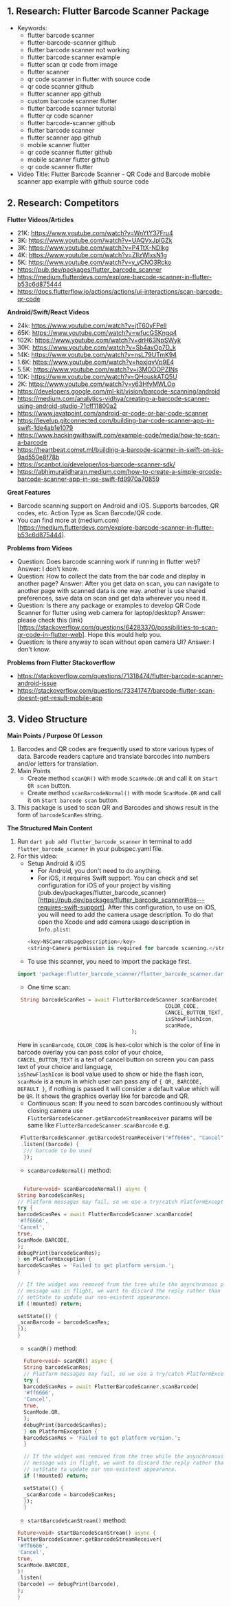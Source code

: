 ## 1. Research: Flutter Barcode Scanner Package

- Keywords:
    - flutter barcode scanner
    - flutter-barcode-scanner github
    - flutter barcode scanner not working
    - flutter barcode scanner example
    - flutter scan qr code from image
    - flutter scanner
    - qr code scanner in flutter with source code
    - qr code scanner github
    - flutter scanner app github
    - custom barcode scanner flutter
    - flutter barcode scanner tutorial
    - flutter qr code scanner
    - flutter barcode-scanner github
    - flutter barcode scanner
    - flutter scanner app github
    - mobile scanner flutter
    - qr code scanner flutter github
    - mobile scanner flutter github
    - qr code scanner flutter
- Video Title: Flutter Barcode Scanner - QR Code and Barcode mobile scanner app example with github source code


## 2. Research: Competitors

**Flutter Videos/Articles**

- 21K: https://www.youtube.com/watch?v=WnYtY37Fru4
- 3K: https://www.youtube.com/watch?v=UAQVxJplGZk
- 3K: https://www.youtube.com/watch?v=P4TtX-NDlkg
- 4K: https://www.youtube.com/watch?v=ZIlzWIxsN1g
- 5K: https://www.youtube.com/watch?v=y_yCNO3Rcko
- https://pub.dev/packages/flutter_barcode_scanner
- https://medium.flutterdevs.com/explore-barcode-scanner-in-flutter-b53c6d875444
- https://docs.flutterflow.io/actions/actions/ui-interactions/scan-barcode-qr-code

**Android/Swift/React Videos**

- 24k: https://www.youtube.com/watch?v=jtT60yFPelI
- 65K: https://www.youtube.com/watch?v=wfucGSKngq4
- 102K: https://www.youtube.com/watch?v=drH63NpSWyk
- 30K: https://www.youtube.com/watch?v=Sb4avOp7D_k
- 14K: https://www.youtube.com/watch?v=nsL79UTmK94
- 1.6K: https://www.youtube.com/watch?v=hoxjqvVp9E4
- 5.5K: https://www.youtube.com/watch?v=j3MODOPZINs
- 10K: https://www.youtube.com/watch?v=QHouskATQ5U
- 2K: https://www.youtube.com/watch?v=y63HfyMWLOo
- https://developers.google.com/ml-kit/vision/barcode-scanning/android
- https://medium.com/analytics-vidhya/creating-a-barcode-scanner-using-android-studio-71cff11800a2
- https://www.javatpoint.com/android-qr-code-or-bar-code-scanner
- https://levelup.gitconnected.com/building-bar-code-scanner-app-in-swift-1de4ab1e1079
- https://www.hackingwithswift.com/example-code/media/how-to-scan-a-barcode
- https://heartbeat.comet.ml/building-a-barcode-scanner-in-swift-on-ios-9ad550e8f78b
- https://scanbot.io/developer/ios-barcode-scanner-sdk/
- https://abhimuralidharan.medium.com/how-to-create-a-simple-qrcode-barcode-scanner-app-in-ios-swift-fd9970a70859

**Great Features**
- Barcode scanning support on Android and iOS. Supports barcodes, QR codes, etc. Action Type as Scan Barcode/QR code.
- You can find more at (medium.com)[https://medium.flutterdevs.com/explore-barcode-scanner-in-flutter-b53c6d875444].

**Problems from Videos**
- Question: Does barcode scanning work if running in flutter web?
  Answer: I don't know.
- Question: How to collect the data from the bar code and display in another page?
  Answer: After you get data on scan, you can navigate to another page with scanned data is one way. another is use shared preferences, save data on scan and get data wherever you need it.
- Question: Is there any package or examples to develop QR Code Scanner for flutter using web camera for laptop/desktop?
  Answer: please check this (link)[https://stackoverflow.com/questions/64283370/possibilities-to-scan-qr-code-in-flutter-web]. Hope this would help you.
- Question: Is there anyway to scan without open camera UI?
  Answer: I don't know.

**Problems from Flutter Stackoverflow**

- https://stackoverflow.com/questions/71318474/flutter-barcode-scanner-android-issue
- https://stackoverflow.com/questions/73341747/barcode-flutter-scan-doesnt-get-result-mobile-app

## 3. Video Structure

**Main Points / Purpose Of Lesson**

1. Barcodes and QR codes are frequently used to store various types of data. Barcode readers capture and translate barcodes into numbers and/or letters for translation.
2. Main Points
    - Create method `scanQR()` with mode `ScanMode.QR` and call it on `Start QR scan` button.
    - Create method `scanBarcodeNormal()` with mode `ScanMode.QR` and call it on `Start barcode scan` button.
3. This package is used to scan QR and Barcodes and shows result in the form of `barcodeScanRes` string.

**The Structured Main Content**
1. Run `dart pub add flutter_barcode_scanner` in terminal to add `flutter_barcode_scanner` in your pubspec.yaml file.
2. For this video:
    - Setup Android & iOS
        - For Android, you don't need to do anything.
        - For iOS, it requires Swift support. You can check and set configuration for iOS of your project by visiting (pub.dev/packages/flutter_barcode_scanner) [https://pub.dev/packages/flutter_barcode_scanner#ios---requires-swift-support]. After this configuration, to use on iOS, you will need to add the camera usage description. To do that open the Xcode and add camera usage description in `Info.plist`:
        ```dart 
        <key>NSCameraUsageDescription</key>
        <string>Camera permission is required for barcode scanning.</string>
        ```
    - To use this scanner, you need to import the package first.
    ```dart
    import 'package:flutter_barcode_scanner/flutter_barcode_scanner.dart';
    ```
    - One time scan:
    ```dart 
     String barcodeScanRes = await FlutterBarcodeScanner.scanBarcode(
                                                    COLOR_CODE, 
                                                    CANCEL_BUTTON_TEXT, 
                                                    isShowFlashIcon, 
                                                    scanMode,
                                         );
      ```
      Here in `scanBarcode`,
      `COLOR_CODE` is hex-color which is the color of line in barcode overlay you can pass color of your choice,<br />
      `CANCEL_BUTTON_TEXT` is a text of cancel button on screen you can pass text of your choice and language,<br />
      `isShowFlashIcon` is bool value used to show or hide the flash icon,<br />
      `scanMode` is a enum in which user can pass any of `{ QR, BARCODE, DEFAULT }`, if nothing is passed it will consider a default value which will be `QR`. It shows the graphics overlay like for barcode and QR.
    - Continuous scan:
    If you need to scan barcodes continuously without closing camera use `FlutterBarcodeScanner.getBarcodeStreamReceiver` params will be same like `FlutterBarcodeScanner.scanBarcode` e.g.
    ```dart 
     FlutterBarcodeScanner.getBarcodeStreamReceiver("#ff6666", "Cancel", false, ScanMode.DEFAULT)
     .listen((barcode) {
      /// barcode to be used
      });
    ```
    - `scanBarcodeNormal()` method:
    ```dart

      Future<void> scanBarcodeNormal() async {
   String barcodeScanRes;
   // Platform messages may fail, so we use a try/catch PlatformException.
   try {
   barcodeScanRes = await FlutterBarcodeScanner.scanBarcode(
   '#ff6666',
   'Cancel',
   true,
   ScanMode.BARCODE,
   );
   debugPrint(barcodeScanRes);
   } on PlatformException {
   barcodeScanRes = 'Failed to get platform version.';
   }

   // If the widget was removed from the tree while the asynchronous platform
   // message was in flight, we want to discard the reply rather than calling
   // setState to update our non-existent appearance.
   if (!mounted) return;

   setState(() {
   _scanBarcode = barcodeScanRes;
   });
   }
    ```
    - `scanQR()` method:
    ```dart
      Future<void> scanQR() async {
      String barcodeScanRes;
      // Platform messages may fail, so we use a try/catch PlatformException.
      try {
      barcodeScanRes = await FlutterBarcodeScanner.scanBarcode(
      '#ff6666',
      'Cancel',
      true,
      ScanMode.QR,
      );
      debugPrint(barcodeScanRes);
      } on PlatformException {
      barcodeScanRes = 'Failed to get platform version.';
      }

      // If the widget was removed from the tree while the asynchronous platform
      // message was in flight, we want to discard the reply rather than calling
      // setState to update our non-existent appearance.
      if (!mounted) return;

      setState(() {
      _scanBarcode = barcodeScanRes;
      });
      }
    ```
    - `startBarcodeScanStream()` method:
    ```dart
    Future<void> startBarcodeScanStream() async {
    FlutterBarcodeScanner.getBarcodeStreamReceiver(
    '#ff6666',
    'Cancel',
    true,
    ScanMode.BARCODE,
    )!
    .listen(
    (barcode) => debugPrint(barcode),
    );
    }
    ```
        